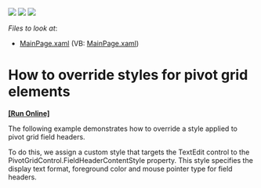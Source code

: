 <!-- default badges list -->
![](https://img.shields.io/endpoint?url=https://codecentral.devexpress.com/api/v1/VersionRange/128578233/11.2.5%2B)
[![](https://img.shields.io/badge/Open_in_DevExpress_Support_Center-FF7200?style=flat-square&logo=DevExpress&logoColor=white)](https://supportcenter.devexpress.com/ticket/details/E3856)
[![](https://img.shields.io/badge/📖_How_to_use_DevExpress_Examples-e9f6fc?style=flat-square)](https://docs.devexpress.com/GeneralInformation/403183)
<!-- default badges end -->
<!-- default file list -->
*Files to look at*:

* [MainPage.xaml](./CS/DXPivotGrid_OverrideElementStyles/MainPage.xaml) (VB: [MainPage.xaml](./VB/DXPivotGrid_OverrideElementStyles/MainPage.xaml))
<!-- default file list end -->
# How to override styles for pivot grid elements
<!-- run online -->
**[[Run Online]](https://codecentral.devexpress.com/e3856)**
<!-- run online end -->


<p>The following example demonstrates how to override a style applied to pivot grid field headers.</p><p>To do this, we assign a custom style that targets the TextEdit control to the PivotGridControl.FieldHeaderContentStyle property. This style specifies the display text format, foreground color and mouse pointer type for field headers.</p><br />


<br/>


